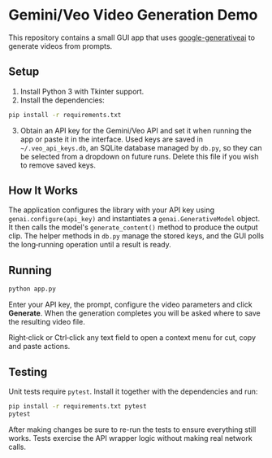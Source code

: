 # Gemini/Veo Video Generation Demo

This repository contains a small GUI app that uses
[google-generativeai](https://pypi.org/project/google-generativeai/) to generate
videos from prompts.

## Setup

1. Install Python 3 with Tkinter support.
2. Install the dependencies:

```bash
pip install -r requirements.txt
```

3. Obtain an API key for the Gemini/Veo API and set it when running the app or
   paste it in the interface. Used keys are saved in `~/.veo_api_keys.db`, an
   SQLite database managed by `db.py`, so they can be selected from a dropdown
   on future runs. Delete this file if you wish to remove saved keys.

## How It Works

The application configures the library with your API key using
`genai.configure(api_key)` and instantiates a
`genai.GenerativeModel` object. It then calls the model's
`generate_content()` method to produce the output clip.
The helper methods in `db.py` manage the stored keys, and the GUI polls the
long‑running operation until a result is ready.

## Running

```bash
python app.py
```

Enter your API key, the prompt, configure the video parameters and click
**Generate**. When the generation completes you will be asked where to save the
resulting video file.

Right‑click or Ctrl‑click any text field to open a context menu for cut,
copy and paste actions.

## Testing

Unit tests require `pytest`. Install it together with the dependencies and run:

```bash
pip install -r requirements.txt pytest
pytest
```

After making changes be sure to re-run the tests to ensure everything still works.
Tests exercise the API wrapper logic without making real network calls.
